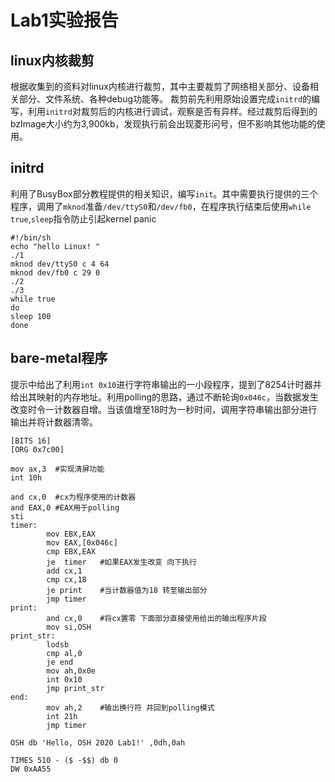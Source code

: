 Lab1实验报告
======

linux内核裁剪
-----
根据收集到的资料对linux内核进行裁剪，其中主要裁剪了网络相关部分、设备相关部分、文件系统、各种debug功能等。
裁剪前先利用原始设置完成`initrd`的编写，利用`initrd`对裁剪后的内核进行调试，观察是否有异样。经过裁剪后得到的bzImage大小约为3,900kb，发现执行前会出现菱形问号，但不影响其他功能的使用。

initrd
------
利用了BusyBox部分教程提供的相关知识，编写`init`。其中需要执行提供的三个程序，调用了`mknod`准备`/dev/ttyS0`和`/dev/fb0`，在程序执行结束后使用`while true`,`sleep`指令防止引起kernel panic
```
#!/bin/sh
echo "hello Linux! "
./1
mknod dev/ttyS0 c 4 64
mknod dev/fb0 c 29 0
./2
./3
while true
do
sleep 100
done

```

bare-metal程序
----
提示中给出了利用`int 0x10`进行字符串输出的一小段程序，提到了8254计时器并给出其映射的内存地址。利用polling的思路，通过不断轮询`0x046c`，当数据发生改变时令一计数器自增。当该值增至18时为一秒时间，调用字符串输出部分进行输出并将计数器清零。

```
[BITS 16]
[ORG 0x7c00]

mov ax,3  #实现清屏功能
int 10h

and cx,0  #cx为程序使用的计数器
and EAX,0 #EAX用于polling 
sti
timer:
        mov EBX,EAX   
        mov EAX,[0x046c]
        cmp EBX,EAX   
        je  timer   #如果EAX发生改变 向下执行
        add cx,1 
        cmp cx,18
        je print    #当计数器值为18 转至输出部分
        jmp timer
print:
        and cx,0    #将cx置零 下面部分直接使用给出的输出程序片段
        mov si,OSH
print_str:
        lodsb
        cmp al,0
        je end
        mov ah,0x0e
        int 0x10
        jmp print_str
end:
        mov ah,2    #输出换行符 并回到polling模式
        int 21h
        jmp timer

OSH db 'Hello, OSH 2020 Lab1!' ,0dh,0ah

TIMES 510 - ($ -$$) db 0
DW 0xAA55
```
